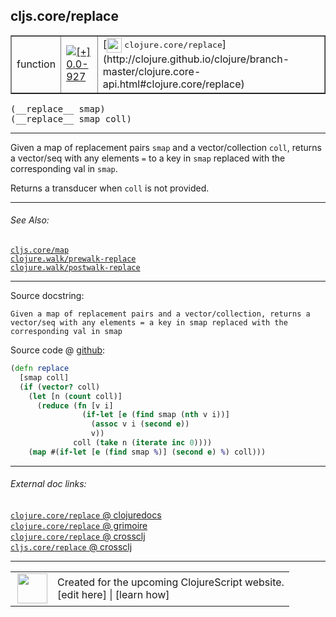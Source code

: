 ## cljs.core/replace



 <table border="1">
<tr>
<td>function</td>
<td><a href="https://github.com/cljsinfo/cljs-api-docs/tree/0.0-927"><img valign="middle" alt="[+] 0.0-927" title="Added in 0.0-927" src="https://img.shields.io/badge/+-0.0--927-lightgrey.svg"></a> </td>
<td>
[<img height="24px" valign="middle" src="http://i.imgur.com/1GjPKvB.png"> <samp>clojure.core/replace</samp>](http://clojure.github.io/clojure/branch-master/clojure.core-api.html#clojure.core/replace)
</td>
</tr>
</table>


 <samp>
(__replace__ smap)<br>
</samp>
 <samp>
(__replace__ smap coll)<br>
</samp>

---

Given a map of replacement pairs `smap` and a vector/collection `coll`, returns
a vector/seq with any elements `=` to a key in `smap` replaced with the
corresponding val in `smap`.

Returns a transducer when `coll` is not provided.

---


###### See Also:

[`cljs.core/map`](cljs.core_map.md)<br>
[`clojure.walk/prewalk-replace`](clojure.walk_prewalk-replace.md)<br>
[`clojure.walk/postwalk-replace`](clojure.walk_postwalk-replace.md)<br>

---


Source docstring:

```
Given a map of replacement pairs and a vector/collection, returns a
vector/seq with any elements = a key in smap replaced with the
corresponding val in smap
```


Source code @ [github](https://github.com/clojure/clojurescript/blob/r993/src/cljs/cljs/core.cljs#L2537-L2549):

```clj
(defn replace
  [smap coll]
  (if (vector? coll)
    (let [n (count coll)]
      (reduce (fn [v i]
                (if-let [e (find smap (nth v i))]
                  (assoc v i (second e))
                  v))
              coll (take n (iterate inc 0))))
    (map #(if-let [e (find smap %)] (second e) %) coll)))
```

<!--
Repo - tag - source tree - lines:

 <pre>
clojurescript @ r993
└── src
    └── cljs
        └── cljs
            └── <ins>[core.cljs:2537-2549](https://github.com/clojure/clojurescript/blob/r993/src/cljs/cljs/core.cljs#L2537-L2549)</ins>
</pre>

-->

---



###### External doc links:

[`clojure.core/replace` @ clojuredocs](http://clojuredocs.org/clojure.core/replace)<br>
[`clojure.core/replace` @ grimoire](http://conj.io/store/v1/org.clojure/clojure/1.7.0-beta3/clj/clojure.core/replace/)<br>
[`clojure.core/replace` @ crossclj](http://crossclj.info/fun/clojure.core/replace.html)<br>
[`cljs.core/replace` @ crossclj](http://crossclj.info/fun/cljs.core.cljs/replace.html)<br>

---

 <table>
<tr><td>
<img valign="middle" align="right" width="48px" src="http://i.imgur.com/Hi20huC.png">
</td><td>
Created for the upcoming ClojureScript website.<br>
[edit here] | [learn how]
</td></tr></table>

[edit here]:https://github.com/cljsinfo/cljs-api-docs/blob/master/cljsdoc/cljs.core_replace.cljsdoc
[learn how]:https://github.com/cljsinfo/cljs-api-docs/wiki/cljsdoc-files

<!--

This information was too distracting to show to readers, but I'll leave it
commented here since it is helpful to:

- pretty-print the data used to generate this document
- and show how to retrieve that data



The API data for this symbol:

```clj
{:description "Given a map of replacement pairs `smap` and a vector/collection `coll`, returns\na vector/seq with any elements `=` to a key in `smap` replaced with the\ncorresponding val in `smap`.\n\nReturns a transducer when `coll` is not provided.",
 :ns "cljs.core",
 :name "replace",
 :signature ["[smap]" "[smap coll]"],
 :history [["+" "0.0-927"]],
 :type "function",
 :related ["cljs.core/map"
           "clojure.walk/prewalk-replace"
           "clojure.walk/postwalk-replace"],
 :full-name-encode "cljs.core_replace",
 :source {:code "(defn replace\n  [smap coll]\n  (if (vector? coll)\n    (let [n (count coll)]\n      (reduce (fn [v i]\n                (if-let [e (find smap (nth v i))]\n                  (assoc v i (second e))\n                  v))\n              coll (take n (iterate inc 0))))\n    (map #(if-let [e (find smap %)] (second e) %) coll)))",
          :title "Source code",
          :repo "clojurescript",
          :tag "r993",
          :filename "src/cljs/cljs/core.cljs",
          :lines [2537 2549]},
 :full-name "cljs.core/replace",
 :clj-symbol "clojure.core/replace",
 :docstring "Given a map of replacement pairs and a vector/collection, returns a\nvector/seq with any elements = a key in smap replaced with the\ncorresponding val in smap"}

```

Retrieve the API data for this symbol:

```clj
;; from Clojure REPL
(require '[clojure.edn :as edn])
(-> (slurp "https://raw.githubusercontent.com/cljsinfo/cljs-api-docs/catalog/cljs-api.edn")
    (edn/read-string)
    (get-in [:symbols "cljs.core/replace"]))
```

-->
